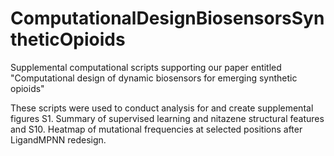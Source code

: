 # ComputationalDesignBiosensorsSyntheticOpioids
Supplemental computational scripts supporting our paper entitled "Computational design of dynamic biosensors for emerging synthetic opioids"

These scripts were used to conduct analysis for and create supplemental figures S1. Summary of supervised learning and nitazene structural features and S10. Heatmap of mutational frequencies at selected positions after LigandMPNN redesign. 
